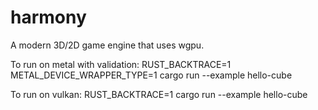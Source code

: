 # harmony
A modern 3D/2D game engine that uses wgpu.

To run on metal with validation: 
RUST_BACKTRACE=1 METAL_DEVICE_WRAPPER_TYPE=1 cargo run --example hello-cube

To run on vulkan: 
RUST_BACKTRACE=1 cargo run --example hello-cube